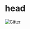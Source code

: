 # head

[![Gitter](https://badges.gitter.im/680682/head.svg)](https://gitter.im/680682/head?utm_source=badge&utm_medium=badge&utm_campaign=pr-badge&utm_content=badge)